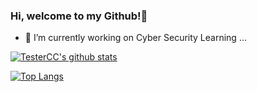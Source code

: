 ### Hi, welcome to my Github!👋

- 🔭 I’m currently working on Cyber Security Learning ...

<!--
**TesterCC/TesterCC** is a ✨ _special_ ✨ repository because its `README.md` (this file) appears on your GitHub profile.

Here are some ideas to get you started:

- 🌱 I’m currently learning ...
- 👯 I’m looking to collaborate on ...
- 🤔 I’m looking for help with ...
- 💬 Ask me about ...
- 📫 How to reach me: ...
- 😄 Pronouns: ...
- ⚡ Fun fact: ...


[![Readme Card](https://github-readme-stats.vercel.app/api/pin/?username=TesterCC&repo=testercc.github.io&theme=gruvbox)](https://github.com/anuraghazra/github-readme-stats)

-->

[![TesterCC's github stats](https://github-readme-stats.vercel.app/api?username=TesterCC&theme=gruvbox&show_icons=true&count_private=true)](https://github.com/TesterCC/github-readme-stats)

[![Top Langs](https://github-readme-stats.vercel.app/api/top-langs/?username=TesterCC&hide=html,css,javascript&layout=compact&theme=gruvbox)](https://github.com/TesterCC/github-readme-stats)
